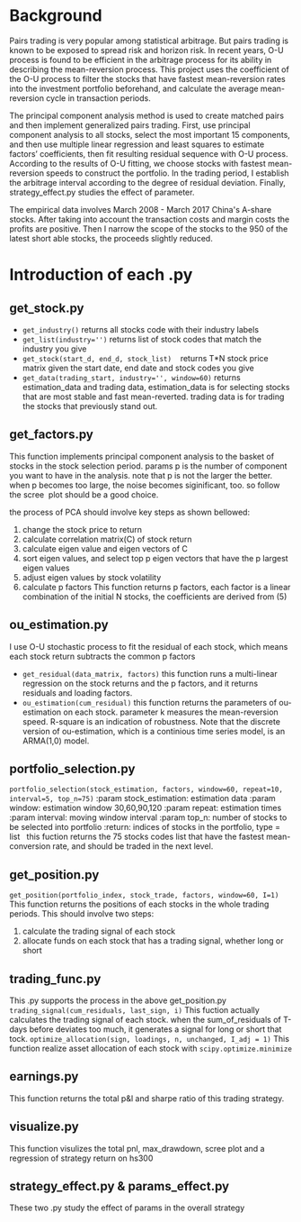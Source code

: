# Background
Pairs trading is very popular among statistical arbitrage. But pairs trading is known to be exposed to spread risk and horizon risk. In recent years, O-U process is found to be efficient in the arbitrage process for its ability in describing the mean-reversion process. This project uses the coefficient of the O-U process to filter the stocks that have fastest mean-reversion rates into the investment portfolio beforehand, and calculate the average mean-reversion cycle in transaction periods. 

The principal component analysis method is used to create matched pairs and then implement generalized pairs trading. First, use principal component analysis to all stocks, select the most important 15 components, and then use multiple linear regression and least squares to estimate factors’ coefficients, then fit resulting residual sequence with O-U process. According to the results of O-U fitting, we choose stocks with fastest mean-reversion speeds to construct the portfolio. In the trading period, I establish the arbitrage interval according to the degree of residual deviation. Finally, strategy_effect.py studies the effect of parameter.

The empirical data involves March 2008 - March 2017 China's A-share stocks. After taking into account the transaction costs and margin costs the profits are positive. Then I narrow the scope of the stocks to the 950 of the latest short able stocks, the proceeds slightly reduced. 


# Introduction of each .py
## get_stock.py
  - `get_industry()`
    returns all stocks code with their industry labels
  - `get_list(industry='')`
    returns list of stock codes that match the industry you give
  - `get_stock(start_d, end_d, stock_list)`
    returns T*N stock price matrix given the start date, end date and stock codes you give
  - `get_data(trading_start, industry='', window=60)`
    returns estimation_data and trading data, estimation_data is for selecting stocks that are most stable and fast mean-reverted. trading data is for trading the stocks that previously stand out.
    
## get_factors.py
This function implements principal component analysis to the basket of stocks in the stock selection period.
params p is the number of component you want to have in the analysis. note that p is not the larger the better. when p becomes too large, the noise becomes siginificant, too. so follow the scree  plot should be a good choice.

the process of PCA should involve key steps as shown bellowed:
1. change the stock price to return
2. calculate correlation matrix(C) of stock return
3. calculate eigen value and eigen vectors of C 
4. sort eigen values, and select top p eigen vectors that have the p largest eigen values
5. adjust eigen values by stock volatility
6. calculate p factors
This function returns p factors, each factor is a linear combination of the initial N stocks, the coefficients are derived from (5)  

## ou_estimation.py
I use O-U stochastic process to fit the residual of each stock, which means each stock return subtracts the common p factors
  - `get_residual(data_matrix, factors)`
    this function runs a multi-linear regression on the stock returns and the p factors, and it returns residuals and loading factors.
  - `ou_estimation(cum_residual)`
    this function returns the parameters of ou-estimation on each stock. parameter k measures the mean-reversion speed. R-square is an indication of robustness. Note that the discrete version of ou-estimation, which is a continious time series model, is an ARMA(1,0) model.
    
## portfolio_selection.py
`portfolio_selection(stock_estimation, factors, window=60, repeat=10, interval=5, top_n=75)`
    :param stock_estimation: estimation data
    :param window: estimation window 30,60,90,120
    :param repeat: estimation times
    :param interval: moving window interval
    :param top_n: number of stocks to be selected into portfolio
    :return: indices of stocks in the portfolio, type = list
   this fuction returns the 75 stocks codes list that have the fastest mean-conversion rate, and should be traded in the next level.

## get_position.py
`get_position(portfolio_index, stock_trade, factors, window=60, I=1)`
This function returns the positions of each stocks in the whole trading periods.
This should involve two steps:
1. calculate the trading signal of each stock
2. allocate funds on each stock that has a trading signal, whether long or short

## trading_func.py
This .py supports the process in the above get_position.py
`trading_signal(cum_residuals, last_sign, i)`
This fuction actually calculates the trading signal of each stock. when the sum_of_residuals of T-days before deviates too much, it generates a signal for long or short that tock.
`optimize_allocation(sign, loadings, n, unchanged, I_adj = 1)`
This function realize asset allocation of each stock with `scipy.optimize.minimize`

## earnings.py
This function returns the total p&l and sharpe ratio of this trading strategy.

## visualize.py
This function visulizes the total pnl, max_drawdown, scree plot and a regression of strategy return on hs300

## strategy_effect.py & params_effect.py
These two .py study the effect of params in the overall strategy
